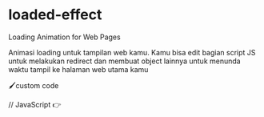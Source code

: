 # loaded-effect
Loading Animation for Web Pages

Animasi loading untuk tampilan web kamu.
Kamu bisa edit bagian script JS untuk melakukan redirect dan membuat object lainnya untuk menunda waktu tampil ke halaman web utama kamu

🖌custom code

  // JavaScript
  👉<script>
      var loader = document.getElementById('loader');
        window.addEventListener('load', function(){
          loader.style.display="none";
          ...
      });
    </script>
